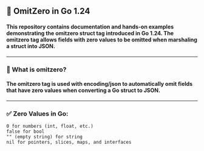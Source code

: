 ## 🚀 OmitZero in Go 1.24
#### This repository contains documentation and hands-on examples demonstrating the omitzero struct tag introduced in Go 1.24. The omitzero tag allows fields with zero values to be omitted when marshaling a struct into JSON.

<hr> 

### 📌 What is omitzero?
#### The omitzero tag is used with encoding/json to automatically omit fields that have zero values when converting a Go struct to JSON.

<hr>

### ✅ Zero Values in Go:
```
0 for numbers (int, float, etc.)
false for bool
"" (empty string) for string
nil for pointers, slices, maps, and interfaces
```
